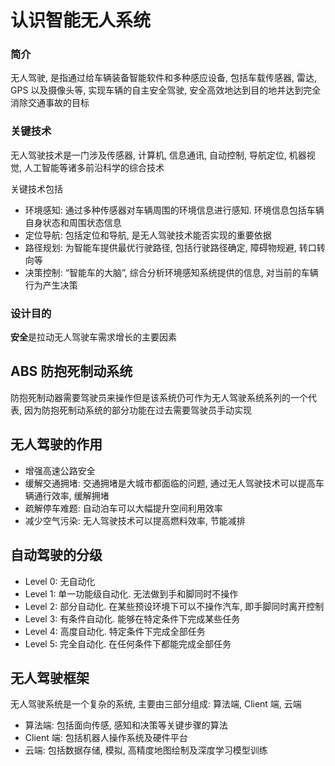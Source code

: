 # 认识智能无人系统

### 简介

无人驾驶, 是指通过给车辆装备智能软件和多种感应设备, 包括车载传感器, 雷达, GPS 以及摄像头等, 实现车辆的自主安全驾驶, 安全高效地达到目的地并达到完全消除交通事故的目标

### 关键技术

无人驾驶技术是一门涉及传感器, 计算机, 信息通讯, 自动控制, 导航定位, 机器视觉, 人工智能等诸多前沿科学的综合技术

关键技术包括
- 环境感知: 通过多种传感器对车辆周围的环境信息进行感知. 环境信息包括车辆自身状态和周围状态信息
- 定位导航: 包括定位和导航, 是无人驾驶技术能否实现的重要依据
- 路径规划: 为智能车提供最优行驶路径, 包括行驶路径确定, 障碍物规避, 转口转向等
- 决策控制: “智能车的大脑”, 综合分析环境感知系统提供的信息, 对当前的车辆行为产生决策

### 设计目的

**安全**是拉动无人驾驶车需求增长的主要因素

## ABS 防抱死制动系统

防抱死制动器需要驾驶员来操作但是该系统仍可作为无人驾驶系统系列的一个代表, 因为防抱死制动系统的部分功能在过去需要驾驶员手动实现

## 无人驾驶的作用

- 增强高速公路安全
- 缓解交通拥堵: 交通拥堵是大城市都面临的问题, 通过无人驾驶技术可以提高车辆通行效率, 缓解拥堵
- 疏解停车难题: 自动泊车可以大幅提升空间利用效率
- 减少空气污染: 无人驾驶技术可以提高燃料效率, 节能减排

## 自动驾驶的分级

- Level 0: 无自动化
- Level 1: 单一功能级自动化. 无法做到手和脚同时不操作
- Level 2: 部分自动化. 在某些预设环境下可以不操作汽车, 即手脚同时离开控制
- Level 3: 有条件自动化. 能够在特定条件下完成某些任务
- Level 4: 高度自动化. 特定条件下完成全部任务
- Level 5: 完全自动化. 在任何条件下都能完成全部任务

## 无人驾驶框架

无人驾驶系统是一个复杂的系统, 主要由三部分组成: 算法端, Client 端, 云端

- 算法端: 包括面向传感, 感知和决策等关键步骤的算法
- Client 端: 包括机器人操作系统及硬件平台
- 云端: 包括数据存储, 模拟, 高精度地图绘制及深度学习模型训练
